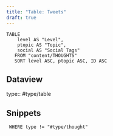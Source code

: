 ```yaml
---
title: "Table: Tweets"
draft: true
---
```

```dataview
TABLE
	level AS "Level",
	ptopic AS "Topic",
	social AS "Social Tags"
   FROM "content/THOUGHTS"
   SORT level ASC, ptopic ASC, ID ASC
```


## Dataview
type:: #type/table

## Snippets

```dataview
 WHERE type != "#type/thought"
```